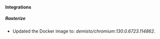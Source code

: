 
#### Integrations

##### Rasterize

- Updated the Docker image to: *demisto/chromium:130.0.6723.114862*.
